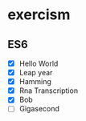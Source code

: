 # exercism

## ES6
- [x] Hello World
- [x] Leap year
- [x] Hamming
- [x] Rna Transcription
- [x] Bob
- [ ] Gigasecond 
